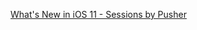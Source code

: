 [What's New in iOS 11 \- Sessions by Pusher](https://pusher.com/sessions/meetup/swmobile/whats-new-in-ios-11)